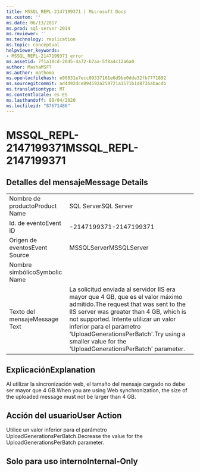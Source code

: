 ```yaml
---
title: MSSQL_REPL-2147199371 | Microsoft Docs
ms.custom: ''
ms.date: 06/13/2017
ms.prod: sql-server-2014
ms.reviewer: ''
ms.technology: replication
ms.topic: conceptual
helpviewer_keywords:
- MSSQL_REPL-2147199371 error
ms.assetid: 7f1a18cd-2045-4a72-b7aa-5f8a4c12a6a0
author: MashaMSFT
ms.author: mathoma
ms.openlocfilehash: e00831e7ecc09337161e6d9be0dde32fb7771892
ms.sourcegitcommit: ad4d92dce894592a259721a1571b1d8736abacdb
ms.translationtype: MT
ms.contentlocale: es-ES
ms.lasthandoff: 08/04/2020
ms.locfileid: "87671486"
---
```

# <a name="mssql_repl-2147199371"></a><span data-ttu-id="d1e57-102">MSSQL_REPL-2147199371</span><span class="sxs-lookup"><span data-stu-id="d1e57-102">MSSQL_REPL-2147199371</span></span>
    
## <a name="message-details"></a><span data-ttu-id="d1e57-103">Detalles del mensaje</span><span class="sxs-lookup"><span data-stu-id="d1e57-103">Message Details</span></span>  
  
|||  
|-|-|  
|<span data-ttu-id="d1e57-104">Nombre de producto</span><span class="sxs-lookup"><span data-stu-id="d1e57-104">Product Name</span></span>|<span data-ttu-id="d1e57-105">SQL Server</span><span class="sxs-lookup"><span data-stu-id="d1e57-105">SQL Server</span></span>|  
|<span data-ttu-id="d1e57-106">Id. de evento</span><span class="sxs-lookup"><span data-stu-id="d1e57-106">Event ID</span></span>|<span data-ttu-id="d1e57-107">-2147199371</span><span class="sxs-lookup"><span data-stu-id="d1e57-107">-2147199371</span></span>|  
|<span data-ttu-id="d1e57-108">Origen de eventos</span><span class="sxs-lookup"><span data-stu-id="d1e57-108">Event Source</span></span>|<span data-ttu-id="d1e57-109">MSSQLServer</span><span class="sxs-lookup"><span data-stu-id="d1e57-109">MSSQLServer</span></span>|  
|<span data-ttu-id="d1e57-110">Nombre simbólico</span><span class="sxs-lookup"><span data-stu-id="d1e57-110">Symbolic Name</span></span>||  
|<span data-ttu-id="d1e57-111">Texto del mensaje</span><span class="sxs-lookup"><span data-stu-id="d1e57-111">Message Text</span></span>|<span data-ttu-id="d1e57-112">La solicitud enviada al servidor IIS era mayor que 4 GB, que es el valor máximo admitido.</span><span class="sxs-lookup"><span data-stu-id="d1e57-112">The request that was sent to the IIS server was greater than 4 GB, which is not supported.</span></span> <span data-ttu-id="d1e57-113">Intente utilizar un valor inferior para el parámetro 'UploadGenerationsPerBatch'.</span><span class="sxs-lookup"><span data-stu-id="d1e57-113">Try using a smaller value for the 'UploadGenerationsPerBatch' parameter.</span></span>|  
  
## <a name="explanation"></a><span data-ttu-id="d1e57-114">Explicación</span><span class="sxs-lookup"><span data-stu-id="d1e57-114">Explanation</span></span>  
 <span data-ttu-id="d1e57-115">Al utilizar la sincronización web, el tamaño del mensaje cargado no debe ser mayor que 4 GB.</span><span class="sxs-lookup"><span data-stu-id="d1e57-115">When you are using Web synchronization, the size of the uploaded message must not be larger than 4 GB.</span></span>  
  
## <a name="user-action"></a><span data-ttu-id="d1e57-116">Acción del usuario</span><span class="sxs-lookup"><span data-stu-id="d1e57-116">User Action</span></span>  
 <span data-ttu-id="d1e57-117">Utilice un valor inferior para el parámetro UploadGenerationsPerBatch.</span><span class="sxs-lookup"><span data-stu-id="d1e57-117">Decrease the value for the UploadGenerationsPerBatch parameter.</span></span>  
  
## <a name="internal-only"></a><span data-ttu-id="d1e57-118">Solo para uso interno</span><span class="sxs-lookup"><span data-stu-id="d1e57-118">Internal-Only</span></span>  
  
